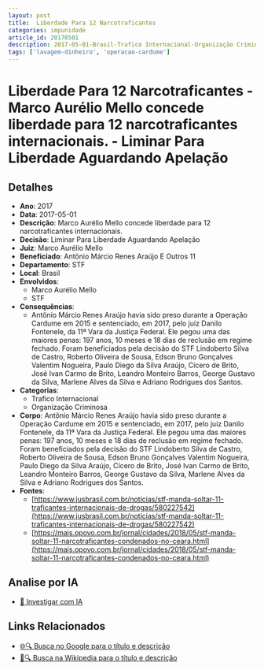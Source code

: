 ```yaml
---
layout: post
title:  Liberdade Para 12 Narcotraficantes
categories: impunidade
article_id: 20170501
description: 2017-05-01-Brasil-Trafico Internacional-Organização Criminosa
tags: ['lavagem-dinheiro', 'operacao-cardume']
---
```


# Liberdade Para 12 Narcotraficantes - Marco Aurélio Mello concede liberdade para 12 narcotraficantes internacionais. - Liminar Para Liberdade Aguardando Apelação

## Detalhes
- **Ano**: 2017
- **Data**: 2017-05-01
- **Descrição**: Marco Aurélio Mello concede liberdade para 12 narcotraficantes internacionais.
- **Decisão**: Liminar Para Liberdade Aguardando Apelação
- **Juiz**: Marco Aurélio Mello
- **Beneficiado**: Antônio Márcio Renes Araújo E Outros 11
- **Departamento**: STF
- **Local**: Brasil
- **Envolvidos**:
  - Marco Aurélio Mello
  - STF
- **Consequências**:
  - Antônio Márcio Renes Araújo havia sido preso durante a Operação Cardume em 2015 e sentenciado, em 2017, pelo juiz Danilo Fontenele, da 11ª Vara da Justiça Federal. Ele pegou uma das maiores penas: 197 anos, 10 meses e 18 dias de reclusão em regime fechado. Foram beneficiados pela decisão do STF Lindoberto Silva de Castro, Roberto Oliveira de Sousa, Edson Bruno Gonçalves Valentim Nogueira, Paulo Diego da Silva Araújo, Cícero de Brito, José Ivan Carmo de Brito, Leandro Monteiro Barros, George Gustavo da Silva, Marlene Alves da Silva e Adriano Rodrigues dos Santos.
- **Categorias**:
  - Trafico Internacional
  - Organização Criminosa
- **Corpo**: Antônio Márcio Renes Araújo havia sido preso durante a Operação Cardume em 2015 e sentenciado, em 2017, pelo juiz Danilo Fontenele, da 11ª Vara da Justiça Federal. Ele pegou uma das maiores penas: 197 anos, 10 meses e 18 dias de reclusão em regime fechado. Foram beneficiados pela decisão do STF Lindoberto Silva de Castro, Roberto Oliveira de Sousa, Edson Bruno Gonçalves Valentim Nogueira, Paulo Diego da Silva Araújo, Cícero de Brito, José Ivan Carmo de Brito, Leandro Monteiro Barros, George Gustavo da Silva, Marlene Alves da Silva e Adriano Rodrigues dos Santos.
- **Fontes**:
  - [https://www.jusbrasil.com.br/noticias/stf-manda-soltar-11-traficantes-internacionais-de-drogas/580227542](https://www.jusbrasil.com.br/noticias/stf-manda-soltar-11-traficantes-internacionais-de-drogas/580227542)
  - [https://mais.opovo.com.br/jornal/cidades/2018/05/stf-manda-soltar-11-narcotraficantes-condenados-no-ceara.html](https://mais.opovo.com.br/jornal/cidades/2018/05/stf-manda-soltar-11-narcotraficantes-condenados-no-ceara.html)

## Analise por IA
- [🤖 Investigar com IA](https://www.perplexity.ai/search?q=%22decis%C3%B5es%20judiciais%20Brasil%22%20Liberdade%20Para%2012%20Narcotraficantes%20Marco%20Aur%C3%A9lio%20Mello%20concede%20liberdade%20para%2012%20narcotraficantes%20internacionais.%20Brasil%202017-05-01%20Marco%20Aur%C3%A9lio%20Mello%20Ant%C3%B4nio%20M%C3%A1rcio%20Renes%20Ara%C3%BAjo%20E%20Outros%2011)

## Links Relacionados
- [🌐🔍 Busca no Google para o título e descrição](https://www.google.com/search?q=%22decis%C3%B5es%20judiciais%20Brasil%22%20Liberdade%20Para%2012%20Narcotraficantes%20Marco%20Aur%C3%A9lio%20Mello%20concede%20liberdade%20para%2012%20narcotraficantes%20internacionais.%20Brasil%202017-05-01%20Marco%20Aur%C3%A9lio%20Mello%20Ant%C3%B4nio%20M%C3%A1rcio%20Renes%20Ara%C3%BAjo%20E%20Outros%2011)
- [📖🔍 Busca na Wikipedia para o título e descrição](https://pt.wikipedia.org/w/index.php?search=%22decis%C3%B5es%20judiciais%20Brasil%22%20Liberdade%20Para%2012%20Narcotraficantes%20Marco%20Aur%C3%A9lio%20Mello%20concede%20liberdade%20para%2012%20narcotraficantes%20internacionais.%20Brasil%202017-05-01%20Marco%20Aur%C3%A9lio%20Mello%20Ant%C3%B4nio%20M%C3%A1rcio%20Renes%20Ara%C3%BAjo%20E%20Outros%2011)

